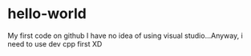 # hello-world
My first code on github
I have no idea of using visual studio...Anyway, i need to use dev cpp first XD

